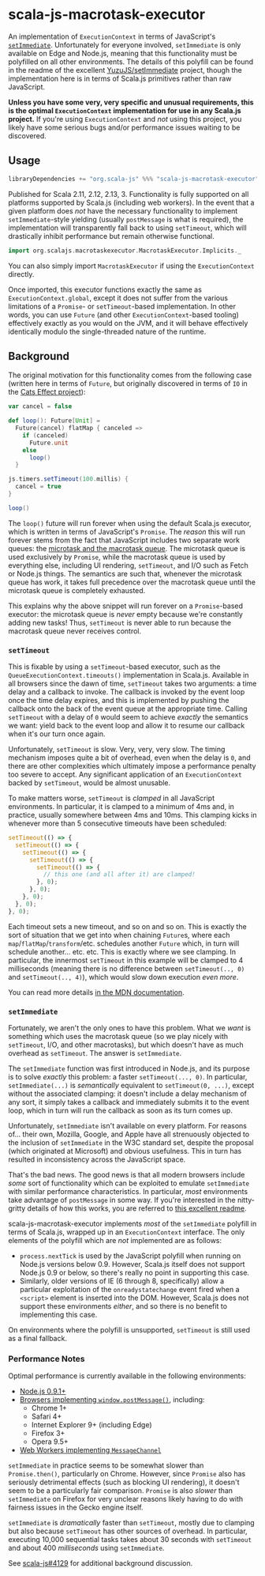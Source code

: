 # scala-js-macrotask-executor

An implementation of `ExecutionContext` in terms of JavaScript's [`setImmediate`](https://developer.mozilla.org/en-US/docs/Web/API/Window/setImmediate). Unfortunately for everyone involved, `setImmediate` is only available on Edge and Node.js, meaning that this functionality must be polyfilled on all other environments. The details of this polyfill can be found in the readme of the excellent [YuzuJS/setImmediate](https://github.com/YuzuJS/setImmediate) project, though the implementation here is in terms of Scala.js primitives rather than raw JavaScript.

**Unless you have some very, very specific and unusual requirements, this is the optimal `ExecutionContext` implementation for use in any Scala.js project.** If you're using `ExecutionContext` and *not* using this project, you likely have some serious bugs and/or performance issues waiting to be discovered.

## Usage

```sbt
libraryDependencies += "org.scala-js" %%% "scala-js-macrotask-executor" % "1.1.1"
```

Published for Scala 2.11, 2.12, 2.13, 3. Functionality is fully supported on all platforms supported by Scala.js (including web workers). In the event that a given platform does *not* have the necessary functionality to implement `setImmediate`-style yielding (usually `postMessage` is what is required), the implementation will transparently fall back to using `setTimeout`, which will drastically inhibit performance but remain otherwise functional.

```scala
import org.scalajs.macrotaskexecutor.MacrotaskExecutor.Implicits._
```

You can also simply import `MacrotaskExecutor` if using the `ExecutionContext` directly.

Once imported, this executor functions exactly the same as `ExecutionContext.global`, except it does not suffer from the various limitations of a `Promise`- or `setTimeout`-based implementation. In other words, you can use `Future` (and other `ExecutionContext`-based tooling) effectively exactly as you would on the JVM, and it will behave effectively identically modulo the single-threaded nature of the runtime.

## Background

The original motivation for this functionality comes from the following case (written here in terms of `Future`, but originally discovered in terms of `IO` in the [Cats Effect project](https://github.com/typelevel/cats-effect)):

```scala
var cancel = false

def loop(): Future[Unit] =
  Future(cancel) flatMap { canceled =>
    if (canceled)
      Future.unit
    else
      loop()
  }

js.timers.setTimeout(100.millis) {
  cancel = true
}

loop()
```

The `loop()` future will run forever when using the default Scala.js executor, which is written in terms of JavaScript's `Promise`. The *reason* this will run forever stems from the fact that JavaScript includes two separate work queues: the [microtask and the macrotask queue](https://javascript.info/event-loop). The microtask queue is used exclusively by `Promise`, while the macrotask queue is used by everything else, including UI rendering, `setTimeout`, and I/O such as Fetch or Node.js things. The semantics are such that, whenever the microtask queue has work, it takes full precedence over the macrotask queue until the microtask queue is completely exhausted.

This explains why the above snippet will run forever on a `Promise`-based executor: the microtask queue is *never* empty because we're constantly adding new tasks! Thus, `setTimeout` is never able to run because the macrotask queue never receives control.

### `setTimeout`

This is fixable by using a `setTimeout`-based executor, such as the `QueueExecutionContext.timeouts()` implementation in Scala.js. Available in all browsers since the dawn of time, `setTimeout` takes two arguments: a time delay and a callback to invoke. The callback is invoked by the event loop once the time delay expires, and this is implemented by pushing the callback onto the back of the event queue at the appropriate time. Calling `setTimeout` with a delay of `0` would seem to achieve *exactly* the semantics we want: yield back to the event loop and allow it to resume our callback when it's our turn once again.

Unfortunately, `setTimeout` is slow. Very, very, very slow. The timing mechanism imposes quite a bit of overhead, even when the delay is `0`, and there are other complexities which ultimately impose a performance penalty too severe to accept. Any significant application of an `ExecutionContext` backed by `setTimeout`, would be almost unusable.

To make matters worse, `setTimeout` is *clamped* in all JavaScript environments. In particular, it is clamped to a minimum of 4ms and, in practice, usually somewhere between 4ms and 10ms. This clamping kicks in whenever more than 5 consecutive timeouts have been scheduled:

```javascript
setTimeout(() => {
  setTimeout(() => {
    setTimeout(() => {
      setTimeout(() => {
        setTimeout(() => {
          // this one (and all after it) are clamped!
        }, 0);
      }, 0);
    }, 0);
  }, 0);
}, 0);
```

Each timeout sets a new timeout, and so on and so on. This is exactly the sort of situation that we get into when chaining `Future`s, where each `map`/`flatMap`/`transform`/etc. schedules another `Future` which, in turn will schedule another... etc. etc. This is exactly where we see clamping. In particular, the innermost `setTimeout` in this example will be clamped to 4 milliseconds (meaning there is no difference between `setTimeout(.., 0)` and `setTimeout(.., 4)`), which would slow down execution *even more*.

You can read more details [in the MDN documentation](https://developer.mozilla.org/en-US/docs/Web/API/WindowTimers.setTimeout#Minimum.2F_maximum_delay_and_timeout_nesting).

### `setImmediate`

Fortunately, we aren't the only ones to have this problem. What we *want* is something which uses the macrotask queue (so we play nicely with `setTimeout`, I/O, and other macrotasks), but which doesn't have as much overhead as `setTimeout`. The answer is `setImmediate`.

The `setImmediate` function was first introduced in Node.js, and its purpose is to solve *exactly* this problem: a faster `setTimeout(..., 0)`. In particular, `setImmediate(...)` is *semantically* equivalent to `setTimeout(0, ...)`, except without the associated clamping: it doesn't include a delay mechanism of any sort, it simply takes a callback and immediately submits it to the event loop, which in turn will run the callback as soon as its turn comes up.

Unfortunately, `setImmediate` isn't available on every platform. For reasons of... their own, Mozilla, Google, and Apple have all strenuously objected to the inclusion of `setImmediate` in the W3C standard set, despite the proposal (which originated at Microsoft) and obvious usefulness. This in turn has resulted in inconsistency across the JavaScript space.

That's the bad news. The good news is that all modern browsers include *some* sort of functionality which can be exploited to emulate `setImmediate` with similar performance characteristics. In particular, *most* environments take advantage of `postMessage` in some way. If you're interested in the nitty-gritty details of how this works, you are referred to [this excellent readme](https://github.com/YuzuJS/setImmediate#the-tricks).

scala-js-macrotask-executor implements *most* of the `setImmediate` polyfill in terms of Scala.js, wrapped up in an `ExecutionContext` interface. The only elements of the polyfill which are *not* implemented are as follows:

- `process.nextTick` is used by the JavaScript polyfill when running on Node.js versions below 0.9. However, Scala.js itself does not support Node.js 0.9 or below, so there's really no point in supporting this case.
- Similarly, older versions of IE (6 through 8, specifically) allow a particular exploitation of the `onreadystatechange` event fired when a `<script>` element is inserted into the DOM. However, Scala.js does not support these environments *either*, and so there is no benefit to implementing this case.

On environments where the polyfill is unsupported, `setTimeout` is still used as a final fallback.

### Performance Notes

Optimal performance is currently available in the following environments:

- [Node.js 0.9.1+](https://Node.js.org/api/timers.html#timers_setimmediate_callback_args)
- [Browsers implementing `window.postMessage()`](https://developer.mozilla.org/en-US/docs/Web/API/Window/postMessage#browser_compatibility), including:
  - Chrome 1+
  - Safari 4+
  - Internet Explorer 9+ (including Edge)
  - Firefox 3+
  - Opera 9.5+
- [Web Workers implementing `MessageChannel`](https://developer.mozilla.org/en-US/docs/Web/API/MessageChannel#browser_compatibility)

`setImmediate` in practice seems to be somewhat slower than `Promise.then()`, particularly on Chrome. However, since `Promise` also has seriously detrimental effects (such as blocking UI rendering), it doesn't seem to be a particularly fair comparison. `Promise` is also *slower* than `setImmediate` on Firefox for very unclear reasons likely having to do with fairness issues in the Gecko engine itself.

`setImmediate` is *dramatically* faster than `setTimeout`, mostly due to clamping but also because `setTimeout` has other sources of overhead. In particular, executing 10,000 sequential tasks takes about 30 seconds with `setTimeout` and about 400 *milliseconds* using `setImmediate`.

See [scala-js#4129](https://github.com/scala-js/scala-js/issues/4129) for additional background discussion.
